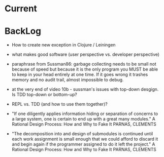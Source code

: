 # Current #

# BackLog #
- How to create new exception in Clojure / Leiningen

- what makes good software (user perspective vs. developer perspective)

- paraphrase from Sussman86: garbage collecting needs to be small not
because of speed but because it is the only program you MUST be able
to keep in your head entirely at one time. If it goes wrong it trashes
memory and no audit trail, almost impossible to debug.

- at the very end of video 10b - sussman's issues with top-down desgign.
Is TDD top-down or bottom-up?

- REPL vs. TDD (and how to use them together)?

- "If one diligently applies information hiding or separation of
  concerns to a large system, one is certain to end up with a great
  many modules."
  A Rational Design Process: How and Why to Fake It
  PARNAS, CLEMENTS

- "The decomposition into and design of submodules is continued until
  each work assignment is small enough that we could afford to discard
  it and begin again if the programmer assigned to do it left the
  project."
  A Rational Design Process: How and Why to Fake It
  PARNAS, CLEMENTS

